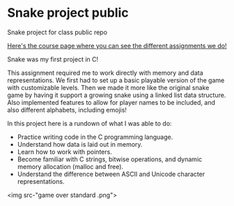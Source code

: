 # Snake project public
Snake project for class public repo

[Here's the course page where you can see the different assignments we do!](https://csci0300.github.io/index.html)


Snake was my first project in C!

This assignment required me to work directly with memory and data representations. We first had to set up a basic playable version of the game with customizable levels. Then we made it more like the original snake game by having it support a growing snake using a linked list data structure. Also implemented features to allow for player names to be included, and also different alphabets, including emojis!

In this project here is a rundown of what I was able to do:

*  Practice writing code in the C programming language.
*  Understand how data is laid out in memory.
*  Learn how to work with pointers.
*  Become familiar with C strings, bitwise operations, and dynamic memory allocation (malloc and free).
*  Understand the difference between ASCII and Unicode character representations.

<img src-"game over standard .png">

